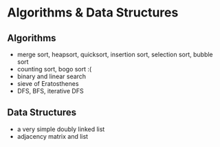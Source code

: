 # Algorithms & Data Structures

## Algorithms

- merge sort, heapsort, quicksort, insertion sort, selection sort, bubble sort
- counting sort, bogo sort :(
- binary and linear search
- sieve of Eratosthenes
- DFS, BFS, iterative DFS

## Data Structures

- a very simple doubly linked list
- adjacency matrix and list

